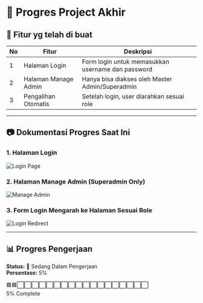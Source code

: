 # 📌 Progres Project Akhir

## 🎯 Fitur yg telah di buat
| No | Fitur                            | Deskripsi                                      |
|-----|---------------------------------|------------------------------------------------|
| 1   | Halaman Login                   | Form login untuk memasukkan username dan password  |
| 2   | Halaman Manage Admin            | Hanya bisa diakses oleh Master Admin/Superadmin    |
| 3   | Pengalihan Otomatis             | Setelah login, user diarahkan sesuai role      |

---

## 📷 Dokumentasi Progres Saat Ini

### 1. Halaman Login  
![Login Page](https://github.com/user-attachments/assets/342dc78a-9d9b-4f21-a002-27facd76c962)

### 2. Halaman Manage Admin (Superadmin Only)  
![Manage Admin](https://github.com/user-attachments/assets/966127ab-876a-40c7-8425-bc908274ec26)

### 3. Form Login Mengarah ke Halaman Sesuai Role  
![Login Redirect](https://github.com/user-attachments/assets/9a5ba6a4-c95c-472d-bbbb-f64140568152)

---
## 📊 Progres Pengerjaan

**Status:** 🔧 Sedang Dalam Pengerjaan  
**Persentase:** 5%

🟩🟩⬜⬜⬜⬜⬜⬜⬜⬜⬜⬜⬜⬜⬜⬜⬜⬜⬜⬜  
5% Complete
